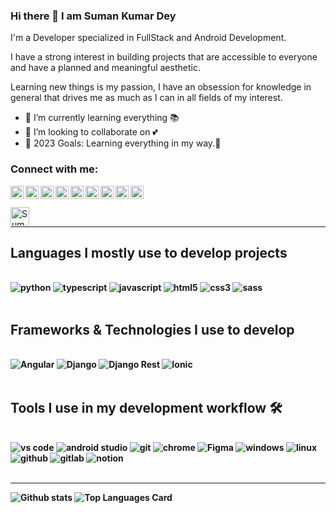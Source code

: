 ### Hi there 👋 I am Suman Kumar Dey

I'm a Developer specialized in FullStack and Android Development.

I have a strong interest in building projects that are accessible to everyone and have a planned and meaningful aesthetic.

Learning new things is my passion, I have an obsession for knowledge in general that drives me as much as I can in all fields of my interest.

- 🌱 I’m currently learning everything 📚
- 👯 I’m looking to collaborate on 💕
- 🥅 2023 Goals: Learning everything in my way.🛫

### Connect with me:
<!-- mail -->
<a href="mailto:sumankumardey89@gmail.com">
  <img align="left" alt="Suman Kumar Dey | Twitter" width="21px" src="https://user-images.githubusercontent.com/69715068/122243657-ec28ea80-cee1-11eb-92db-e90dfaabc44a.png"/>
</a>
<!-- linkedin -->
<a href="https://www.linkedin.com/in/iamsumandey">
  <img align="left" alt="Suman Kumar Dey | Twitter" width="21px" src="https://user-images.githubusercontent.com/69715068/122243667-ed5a1780-cee1-11eb-8af9-4df390cf89a2.png"/>
</a>
<!-- gitlab -->
<a href="https://gitlab.com/sumankumardey89">
  <img align="left" alt="Suman Kumar Dey | Twitter" width="21px" src="https://user-images.githubusercontent.com/69715068/122243654-eb905400-cee1-11eb-96e6-5597b01fec09.png"/>
</a>
<!-- twitter -->
<a href="https://twitter.com/@iam_sumandey">
  <img align="left" alt="Suman Kumar Dey | Twitter" width="21px" src="https://user-images.githubusercontent.com/69715068/122243672-edf2ae00-cee1-11eb-8f37-3bbb7bfb429b.png"/>
</a>
<!-- instagram -->
<a href="https://www.instagram.com/sumanhere_/">
  <img align="left" alt="Suman Kumar Dey | Twitter" width="21px" src="https://user-images.githubusercontent.com/69715068/122243661-ecc18100-cee1-11eb-9083-2d87fddfd04a.png"/>
</a>
<!-- facebook -->
<a href="https://www.facebook.com/SD919/">
  <img align="left" alt="Suman Kumar Dey | Twitter" width="21px" src="https://user-images.githubusercontent.com/69715068/122243642-e92dfa00-cee1-11eb-8d31-c6601eb6e731.png"/>
</a>

<!-- github1 -->
<a href="https://github.com/sumandey07">
  <img align="left" alt="Suman Kumar Dey | Twitter" width="21px" src="https://user-images.githubusercontent.com/69715068/122243649-eaf7bd80-cee1-11eb-8283-c0ee59063413.png"/>
</a>

<!-- github2 -->
<a href="https://github.com/sumanishere">
  <img align="left" alt="Suman Kumar Dey | Twitter" width="21px" src="https://user-images.githubusercontent.com/69715068/122243649-eaf7bd80-cee1-11eb-8283-c0ee59063413.png"/>
</a>

<a href="https://medium.com/@sumankumardey89">
  <img align="left" alt="Suman Kumar Dey | Medium" width="21px" src="https://raw.githubusercontent.com/shinokada/shinokada/master/assets/medium.png"/>
</a>

<br />
<br />

<a href="https://sumandey07.github.io/">
  <img align="left" alt="Suman Kumar Dey | Medium" width="30px" src="https://ik.imagekit.io/suman67/new.png?updatedAt=1696245167054"/>
</a>

<br />

---

## Languages I mostly use to develop projects <b/>

<br />

<img alt="python" src="https://img.shields.io/badge/Python-FFD43B?style=for-the-badge&logo=python&logoColor=blue" />
<img alt="typescript" src="https://img.shields.io/badge/TypeScript-007ACC?style=for-the-badge&logo=typescript&logoColor=white" />
<img alt="javascript" src="https://img.shields.io/badge/JavaScript-F7DF1E?style=for-the-badge&logo=javascript&logoColor=black" />
<img alt="html5" src="https://img.shields.io/badge/HTML5-E34F26?style=for-the-badge&logo=html5&logoColor=white" />
<img alt="css3" src="https://img.shields.io/badge/CSS3-1572B6?style=for-the-badge&logo=css3&logoColor=white" />
<img alt="sass" src="https://img.shields.io/badge/Sass-CC6699?style=for-the-badge&logo=sass&logoColor=white" />
<br />
<br />


## Frameworks & Technologies I use to develop

<br />

<img alt="Angular" src="https://img.shields.io/badge/Angular-DD0031?style=for-the-badge&logo=angular&logoColor=white" />
<img alt="Django" src="https://img.shields.io/badge/Django-092E20?style=for-the-badge&logo=django&logoColor=green" />
<img alt="Django Rest" src="https://img.shields.io/badge/django%20rest-ff1709?style=for-the-badge&logo=django&logoColor=white" />
<img alt="Ionic" src="https://img.shields.io/badge/Ionic-3880FF?style=for-the-badge&logo=ionic&logoColor=white" />
<br />
<br />

## Tools I use in my development workflow 🛠️

<br />

<img alt="vs code" src="https://img.shields.io/badge/Visual_Studio_Code-0078D4?style=for-the-badge&logo=visual%20studio%20code&logoColor=white" />
<img alt="android studio" src="https://img.shields.io/badge/Android_Studio-3DDC84?style=for-the-badge&logo=android-studio&logoColor=white" />
<img alt="git" src="https://img.shields.io/badge/Git-F05032?style=for-the-badge&logo=git&logoColor=white" />
<img alt="chrome" src="https://img.shields.io/badge/Google_chrome-4285F4?style=for-the-badge&logo=Google-chrome&logoColor=white" />
<img alt="Figma" src="https://img.shields.io/badge/Figma-F24E1E?style=for-the-badge&logo=figma&logoColor=white" />
<img alt="windows" src="https://img.shields.io/badge/Windows-0078D6?style=for-the-badge&logo=windows&logoColor=white" />
<img alt="linux" src="https://img.shields.io/badge/Linux-FCC624?style=for-the-badge&logo=linux&logoColor=black" />
<img alt="github" src="https://img.shields.io/badge/GitHub-100000?style=for-the-badge&logo=github&logoColor=white" />
<img alt="gitlab" src="https://img.shields.io/badge/GitLab-330F63?style=for-the-badge&logo=gitlab&logoColor=white" />
<img alt="notion" src="https://img.shields.io/badge/Notion-000000?style=for-the-badge&logo=notion&logoColor=white" />
<br />
<br />


---

![Github stats](https://github-readme-stats.vercel.app/api?username=sumandey07&theme=highcontrast&show_icons=true&count_private=true)
![Top Languages Card](https://github-readme-stats.vercel.app/api/top-langs/?username=sumandey07&layout=compact)
